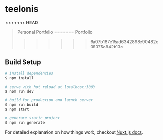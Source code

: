 # teelonis

<<<<<<< HEAD
> Personal Portfolio
=======
> Portfolio
>>>>>>> 6a07b187e15ad6342898e90482c98975a842b13c

## Build Setup

``` bash
# install dependencies
$ npm install

# serve with hot reload at localhost:3000
$ npm run dev

# build for production and launch server
$ npm run build
$ npm start

# generate static project
$ npm run generate
```

For detailed explanation on how things work, checkout [Nuxt.js docs](https://nuxtjs.org).

